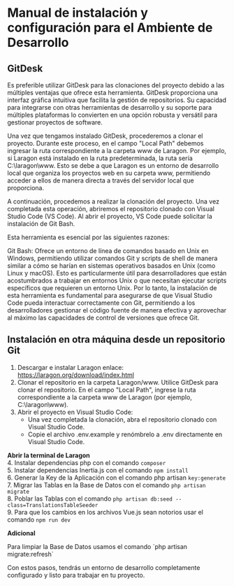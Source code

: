 # Manual de instalación y configuración para el Ambiente de Desarrollo

## GitDesk
Es preferible utilizar GitDesk para las clonaciones del proyecto debido a las múltiples ventajas que ofrece esta herramienta. GitDesk proporciona una interfaz gráfica intuitiva que facilita la gestión de repositorios. Su capacidad para integrarse con otras herramientas de desarrollo y su soporte para múltiples plataformas lo convierten en una opción robusta y versátil para gestionar proyectos de software.

Una vez que tengamos instalado GitDesk, procederemos a clonar el proyecto. Durante este proceso, en el campo "Local Path" debemos ingresar la ruta correspondiente a la carpeta www de Laragon. Por ejemplo, si Laragon está instalado en la ruta predeterminada, la ruta sería C:\laragon\www. Esto se debe a que Laragon es un entorno de desarrollo local que organiza los proyectos web en su carpeta www, permitiendo acceder a ellos de manera directa a través del servidor local que proporciona.

A continuación, procedemos a realizar la clonación del proyecto. Una vez completada esta operación, abriremos el repositorio clonado con Visual Studio Code (VS Code). Al abrir el proyecto, VS Code puede solicitar la instalación de Git Bash.

Esta herramienta es esencial por las siguientes razones:

Git Bash: Ofrece un entorno de línea de comandos basado en Unix en Windows, permitiendo utilizar comandos Git y scripts de shell de manera similar a cómo se harían en sistemas operativos basados en Unix (como Linux y macOS). Esto es particularmente útil para desarrolladores que están acostumbrados a trabajar en entornos Unix o que necesitan ejecutar scripts específicos que requieren un entorno Unix.
Por lo tanto, la instalación de esta herramienta es fundamental para asegurarse de que Visual Studio Code pueda interactuar correctamente con Git, permitiendo a los desarrolladores gestionar el código fuente de manera efectiva y aprovechar al máximo las capacidades de control de versiones que ofrece Git.

## Instalación en otra máquina desde un repositorio Git
1. Descargar e instalar Laragon enlace: https://laragon.org/download/index.html
2. Clonar el repositorio en la carpeta Laragon/www. Utilice GitDesk para clonar el repositorio. En el campo "Local Path", ingrese la ruta correspondiente a la carpeta www de Laragon (por ejemplo, C:\laragon\www).
3. Abrir el proyecto en Visual Studio Code:
	- Una vez completada la clonación, abra el repositorio clonado con Visual Studio Code.
	- Copie el archivo .env.example y renómbrelo a .env directamente en Visual Studio Code.

**Abrir la terminal de Laragon**\
4. Instalar dependencias php con el comando `composer`\
5. Instalar dependencias Inertia.js con el comando `npm install`\
6. Generar la Key de la Aplicación con el comando php artisan `key:generate`\
7. Migrar las Tablas en la Base de Datos con el comando `php artisan migrate`\
8. Poblar las Tablas con el comando `php artisan db:seed --class=TranslationsTableSeeder`\
9. Para que los cambios en los archivos Vue.js sean notorios usar el comando `npm run dev`


**Adicional**
<p>
    Para limpiar la Base de Datos usamos el comando `php artisan migrate:refresh`
</p>


Con estos pasos, tendrás un entorno de desarrollo completamente configurado y listo para trabajar en tu proyecto.
